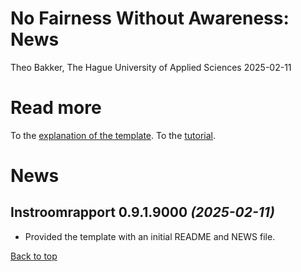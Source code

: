 # No Fairness Without Awareness: News
Theo Bakker, The Hague University of Applied Sciences
2025-02-11

<a name="top"></a>

# Read more

To the [explanation of the template](README.md). To the
[tutorial](TUTORIAL.md).

# News

## Instroomrapport 0.9.1.9000 *(2025-02-11)*

- Provided the template with an initial README and NEWS file.

[Back to top](#top)
